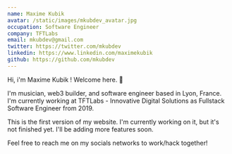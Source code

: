```yaml
---
name: Maxime Kubik
avatar: /static/images/mkubdev_avatar.jpg
occupation: Software Engineer
company: TFTLabs
email: mkubdev@gmail.com
twitter: https://twitter.com/mkubdev
linkedin: https://www.linkedin.com/maximekubik
github: https://github.com/mkubdev
---
```


Hi, i'm Maxime Kubik ! Welcome here.  🎩

I'm musician, web3 builder, and software engineer based in Lyon, France. I'm currently working at TFTLabs - Innovative Digital Solutions as Fullstack Software Engineer from 2019.

This is the first version of my website. I'm currently working on it, but it's not finished yet. I'll be adding more features soon.

Feel free to reach me on my socials networks to work/hack together!